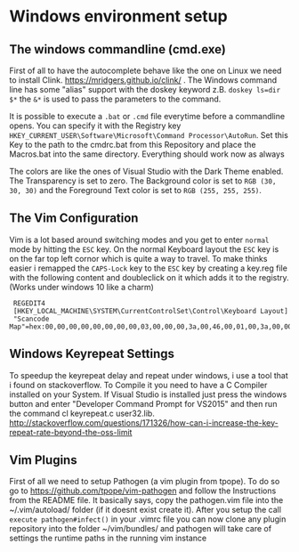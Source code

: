# Windows environment setup
## The windows commandline (cmd.exe)
First of all to have the autocomplete behave like the one on Linux we need to install Clink. https://mridgers.github.io/clink/ . The Windows command line has some "alias" support with the doskey keyword z.B. `doskey ls=dir $*` the `&*` is used to pass the parameters to the command. 

It is possible to execute a `.bat` or `.cmd` file everytime before a commandline opens. You can specify it with the Registry key `HKEY_CURRENT_USER\Software\Microsoft\Command Processor\AutoRun`. Set this Key to the path to the cmdrc.bat from this Repository and place the Macros.bat into the same directory. Everything should work now as always

The colors are like the ones of Visual Studio with the Dark Theme enabled. The Transparency is set to zero. The Background color is set to `RGB (30, 30, 30)` and the Foreground Text color is set to `RGB (255, 255, 255)`. 

## The Vim Configuration 
Vim is a lot based around switching modes and you get to enter `normal` mode by hitting the `ESC` key. On the normal Keyboard layout the `ESC` key is on the far top left cornor which is quite a way to travel. To make thinks easier i remapped the `CAPS-Lock` key to the `ESC` key by creating a key.reg file with the following content and doubleclick on it which adds it to the registry. (Works under windows 10 like a charm) 

     REGEDIT4
     [HKEY_LOCAL_MACHINE\SYSTEM\CurrentControlSet\Control\Keyboard Layout]
     "Scancode Map"=hex:00,00,00,00,00,00,00,00,03,00,00,00,3a,00,46,00,01,00,3a,00,00,00,00,00

## Windows Keyrepeat Settings
To speedup the keyrepeat delay and repeat under windows, i use a tool that i found on stackoverflow. To Compile it you need to have a C Compiler installed on your System. If Visual Studio is installed just press the windows button and enter "Developer Command Prompt for VS2015" and then run the command cl keyrepeat.c user32.lib.
http://stackoverflow.com/questions/171326/how-can-i-increase-the-key-repeat-rate-beyond-the-oss-limit

## Vim Plugins
First of all we need to setup Pathogen (a vim plugin from tpope). To do so go to https://github.com/tpope/vim-pathogen and follow the Instructions from the README file. It basically says, copy the pathogen.vim file into the ~/.vim/autoload/ folder (if it doesnt exist create it). After you setup the call `execute pathogen#infect()` in your .vimrc file you can now clone any plugin repository into the folder ~/vim/bundles/ and pathogen will take care of settings the runtime paths in the running vim instance
     
     
     

